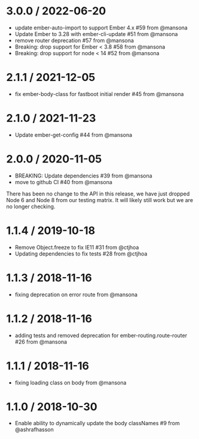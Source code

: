 3.0.0 / 2022-06-20
==================
* update ember-auto-import to support Ember 4.x #59 from @mansona
* Update Ember to 3.28 with ember-cli-update #51 from @mansona
* remove router deprecation #57 from @mansona
* Breaking: drop support for Ember &lt; 3.8 #58 from @mansona
* Breaking: drop support for node &lt; 14 #52 from @mansona

2.1.1 / 2021-12-05
==================

  * fix ember-body-class for fastboot initial render #45 from @mansona

2.1.0 / 2021-11-23
==================

  * Update ember-get-config #44 from @mansona

2.0.0 / 2020-11-05
==================

  * BREAKING: Update dependencies #39 from @mansona
  * move to github CI #40 from @mansona

There has been no change to the API in this release, we have just dropped Node 6 and Node 8 from our testing matrix. It will likely still work but we are no longer checking.

1.1.4 / 2019-10-18
==================

  * Remove Object.freeze to fix IE11 #31 from @ctjhoa
  * Updating dependencies to fix tests #28 from @ctjhoa

1.1.3 / 2018-11-16
==================

  * fixing deprecation on error route from @mansona

1.1.2 / 2018-11-16
==================

  * adding tests and removed deprecation for ember-routing.route-router #26 from @mansona

1.1.1 / 2018-11-16
==================

  * fixing loading class on body from @mansona

1.1.0 / 2018-10-30
==================

  * Enable ability to dynamically update the body classNames #9 from @ashrafhasson
